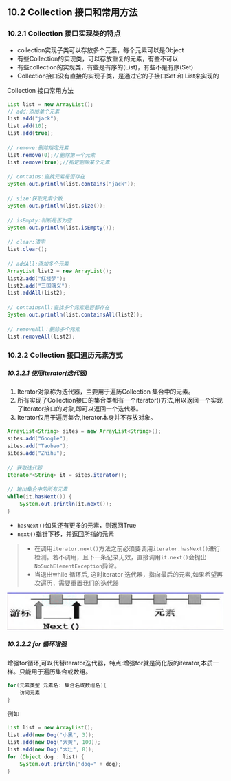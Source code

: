 ## 10.2 Collection 接口和常用方法

### 10.2.1 Collection 接口实现类的特点

- collection实现子类可以存放多个元素，每个元素可以是Object
- 有些Collection的实现类，可以存放重复的元素，有些不可以
- 有些collection的实现类，有些是有序的(List)，有些不是有序(Set)
- Collection接口没有直接的实现子类，是通过它的子接口Set 和 List来实现的

Collection 接口常用方法

~~~java
List list = new ArrayList();
// add:添加单个元素
list.add("jack");
list.add(10);
list.add(true);

// remove:删除指定元素
list.remove(0);//删除第一个元素
list.remove(true);//指定删除某个元素

// contains:查找元素是否存在
System.out.println(list.contains("jack"));

// size:获取元素个数
System.out.println(list.size());

// isEmpty:判断是否为空
System.out.println(list.isEmpty());

// clear:清空
list.clear();

// addAll:添加多个元素
ArrayList list2 = new ArrayList();
list2.add("红楼梦");
list2.add("三国演义");
list.addAll(list2);

// containsAll:查找多个元素是否都存在
System.out.println(list.containsAll(list2));

// removeAll：删除多个元素
list.removeAll(list2);
~~~

### 10.2.2 Collection 接口遍历元素方式

##### 10.2.2.1 使用Iterator(迭代器)

1) lterator对象称为迭代器，主要用于遍历Collection 集合中的元素。
2) 所有实现了Collection接口的集合类都有一个iterator()方法,用以返回一个实现了Iterator接口的对象,即可以返回一个迭代器。
4) lterator仅用于遍历集合,Iterator本身并不存放对象。

~~~java
ArrayList<String> sites = new ArrayList<String>();
sites.add("Google");
sites.add("Taobao");
sites.add("Zhihu");

// 获取迭代器
Iterator<String> it = sites.iterator();

// 输出集合中的所有元素
while(it.hasNext()) {
    System.out.println(it.next());
}
~~~

- `hasNext()`如果还有更多的元素，则返回True
- `next()`指针下移，并返回所指的元素

>- 在调用`iterator.next()`方法之前必须要调用`iterator.hasNext()`进行检测。若不调用，且下一条记录无效，直接调用`it.next()`会抛出`NoSuchElementException`异常。
>- 当退出while 循环后, 这时iterator 迭代器，指向最后的元素,如果希望再次遍历，需要重置我们的迭代器

![img](10-2.png)

##### 10.2.2.2 for 循环增强

增强for循环,可以代替iterator迭代器，特点:增强for就是简化版的iterator,本质一样。只能用于遍历集合或数组。

~~~java
for(元素类型 元素名: 集合名或数组名){
    访问元素
}
~~~

例如

~~~java
List list = new ArrayList();
list.add(new Dog("小黑", 3));
list.add(new Dog("大黄", 100));
list.add(new Dog("大壮", 8));
for (Object dog : list) {
	System.out.println("dog=" + dog);
}
~~~

